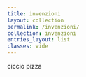 ```yaml
---
title: invenzioni
layout: collection
permalink: /invenzioni/
collection: invenzioni
entries_layout: list
classes: wide
---
```


ciccio pizza

<!-- ## IEO

aio

## Modello fisico della corda

Programma di sintesi di strumenti a corda e ad arco con modello fisico.

## SISASP

Sistema Hardware-Software basato su Fly30 (doppia scheda) realizzato per il CRF - Centro Ricerche Fiat.

## Applicativi di supporto per System Fly

Programmi sviluppati per System Fly (1992-1995)

## Pipe Simulator

Programma applicativo che simula il modello fisico di un tubo, per lo studio delle riflessioni.

## Kaleidophone

Programma applicativo che simula il modello fisico di un ambiente a forma di parallelepipedo, per lo studio delle riflessioni.

## Linea

Editor numerico di partitura per FLY30 -->
